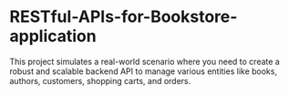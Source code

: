 # RESTful-APIs-for-Bookstore-application
This project simulates a real-world scenario where you need to create a robust and  scalable backend API to manage various entities like books, authors, customers, shopping  carts, and orders.
